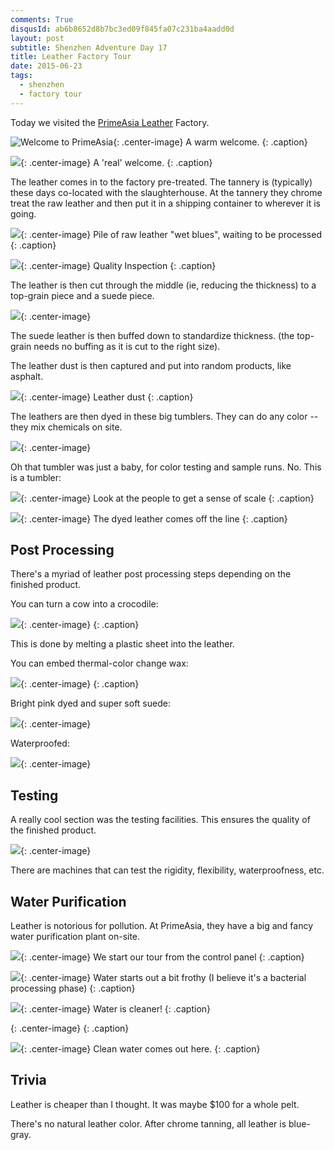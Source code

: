 ```yaml
---
comments: True
disqusId: ab6b8652d8b7bc3ed09f845fa07c231ba4aadd0d 
layout: post
subtitle: Shenzhen Adventure Day 17
title: Leather Factory Tour
date: 2015-06-23
tags:
  - shenzhen
  - factory tour
---
```


Today we visited the <a href="http://www.primeasialeather.com">PrimeAsia Leather</a> Factory.


![Welcome to PrimeAsia](https://www.dropbox.com/s/p6m1pr5llmmihbb/IMG_0298.JPG?raw=1){: .center-image}
A warm welcome.
{: .caption}

![](https://www.dropbox.com/s/3hz414mnjf3inrt/IMG_0300.JPG?raw=1){: .center-image}
A 'real' welcome.
{: .caption}


The leather comes in to the factory pre-treated. The tannery is (typically) these days co-located with the slaughterhouse.
At the tannery they chrome treat the raw leather and then put it in a shipping container to wherever it is going.

![](https://www.dropbox.com/s/5gy8408la8tarxb/IMG_0305.JPG?raw=1){: .center-image}
Pile of raw leather "wet blues", waiting to be processed
{: .caption}

![](https://www.dropbox.com/s/3exymrt58a479wr/IMG_0303.JPG?raw=1){: .center-image}
Quality Inspection
{: .caption}

The leather is then cut through the middle (ie, reducing the thickness) to a top-grain piece and a suede piece.

![](https://www.dropbox.com/s/otbddrkajga1cvg/splice.gif?raw=1){: .center-image}

The suede leather is then buffed down to standardize thickness. (the top-grain needs no buffing as it is cut to the right size).

The leather dust is then captured and put into random products, like asphalt.

![](https://www.dropbox.com/s/eag7mdd45ckwwtf/IMG_0317.JPG?raw=1){: .center-image}
Leather dust
{: .caption}

The leathers are then dyed in these big tumblers. They can do any color -- they mix chemicals on site.

![](https://www.dropbox.com/s/i2f1j96qrmicvzt/dye.gif?raw=1){: .center-image}

Oh that tumbler was just a baby, for color testing and sample runs. No. This is a tumbler:

![](https://www.dropbox.com/s/pdq54x61p517n0v/big_dye.gif?raw=1){: .center-image}
Look at the people to get a sense of scale
{: .caption}



![](https://www.dropbox.com/s/xhxmcjob73ktvm7/IMG_0346.JPG?raw=1){: .center-image}
The dyed leather comes off the line
{: .caption}

## Post Processing

There's a myriad of leather post processing steps depending on the finished product.

You can turn a cow into a crocodile:

![](https://www.dropbox.com/s/kxvpjvd839l795m/IMG_0368.JPG?raw=1){: .center-image}
{: .caption}

This is done by melting a plastic sheet into the leather.


You can embed thermal-color change wax:

![](https://www.dropbox.com/s/qiw5brassdcsuvv/thermal_wax.gif?raw=1){: .center-image}
{: .caption}


Bright pink dyed and super soft suede: 

![](https://www.dropbox.com/s/ps2nuscf4uy7sia/IMG_0361.JPG?raw=1){: .center-image}


Waterproofed:

![](https://www.dropbox.com/s/lhd1pwenz7ymnoh/IMG_0366.JPG?raw=1){: .center-image}

## Testing

A really cool section was the testing facilities. This ensures the quality of the finished product.

![](https://www.dropbox.com/s/m0gp4niqisne6eo/testing.gif?raw=1){: .center-image}

There are machines that can test the rigidity, flexibility, waterproofness, etc.

## Water Purification

Leather is notorious for pollution. At PrimeAsia, they have a big and fancy water purification plant on-site.

![](https://www.dropbox.com/s/zxla0m2xis6xnhg/IMG_0382.JPG?raw=1){: .center-image}
We start our tour from the control panel
{: .caption}


![](https://www.dropbox.com/s/u6bfabjt9m9dqk4/IMG_0384.JPG?raw=1){: .center-image}
Water starts out a bit frothy (I believe it's a bacterial processing phase)
{: .caption}


![](https://www.dropbox.com/s/cj1sf134gs634nh/IMG_0387.JPG?raw=1){: .center-image}
Water is cleaner!
{: .caption}

![](){: .center-image}
{: .caption}

![](https://www.dropbox.com/s/6be038hipisdfzf/IMG_0389.JPG?raw=1){: .center-image}
Clean water comes out here.
{: .caption}


## Trivia

Leather is cheaper than I thought. It was maybe $100 for a whole pelt.

There's no natural leather color. After chrome tanning, all leather is blue-gray.


